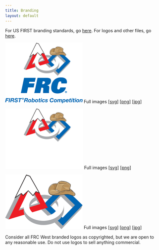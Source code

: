```yaml
---
title: Branding
layout: default
---
```


For US FIRST branding standards, go [here](http://www.usfirst.org/uploadedFiles/Robotics_Programs/FRC/FRC_Communications_Resource_Center/Branding_and_Logos/FIRST_BrandGuidelines_web.pdf). For logos and other files, go [here](http://www.usfirst.org/roboticsprograms/marketing-tools/brand).

![](/img/logos/thumbs/blue-letters-full.png) Full images [[svg]](/img/logos/blue-letters-full.svg) [[png]](/img/logos/blue-letters-full.png) [[jpg]](/img/logos/blue-letters-full.jpg)

<img style="background:grey;" src="/img/logos/thumbs/white-letters-full.png"> Full images [[svg]](/img/logos/white-letters-full.svg) [[png]](/img/logos/white-letters-full.png)

![](/img/logos/thumbs/logo-only.png) Full images [[svg]](/img/logos/logo-only.svg) [[png]](/img/logos/logo-only.png) [[jpg]](/img/logos/logo-only.jpg)

Consider all FRC West branded logos as copyrighted, but we are open to any reasonable use. Do not use logos to sell anything commercial.
